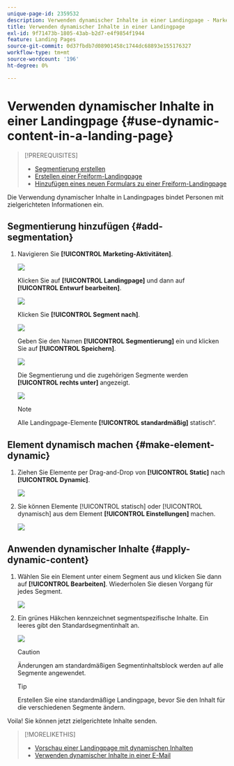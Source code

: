 ```yaml
---
unique-page-id: 2359532
description: Verwenden dynamischer Inhalte in einer Landingpage - Marketo-Dokumente - Produktdokumentation
title: Verwenden dynamischer Inhalte in einer Landingpage
exl-id: 9f71473b-1805-43ab-b2d7-e4f9854f1944
feature: Landing Pages
source-git-commit: 0d37fbdb7d08901458c1744dc68893e155176327
workflow-type: tm+mt
source-wordcount: '196'
ht-degree: 0%

---
```


# Verwenden dynamischer Inhalte in einer Landingpage {#use-dynamic-content-in-a-landing-page}

>[!PREREQUISITES]
>
>* [Segmentierung erstellen](/help/marketo/product-docs/personalization/segmentation-and-snippets/segmentation/create-a-segmentation.md)
>* [Erstellen einer Freiform-Landingpage](/help/marketo/product-docs/demand-generation/landing-pages/free-form-landing-pages/create-a-free-form-landing-page.md)
>* [Hinzufügen eines neuen Formulars zu einer Freiform-Landingpage](/help/marketo/product-docs/demand-generation/landing-pages/free-form-landing-pages/add-a-new-form-to-a-free-form-landing-page.md)

Die Verwendung dynamischer Inhalte in Landingpages bindet Personen mit zielgerichteten Informationen ein.

## Segmentierung hinzufügen {#add-segmentation}

1. Navigieren Sie **[!UICONTROL Marketing-Aktivitäten]**.

   ![](assets/login-marketing-activities.png)

   Klicken Sie auf **[!UICONTROL Landingpage]** und dann auf **[!UICONTROL Entwurf bearbeiten]**.

   ![](assets/landingpageeditdraft.jpg)

   Klicken Sie **[!UICONTROL Segment nach]**.

   ![](assets/image2015-5-21-12-3a31-3a20.png)

   Geben Sie den Namen **[!UICONTROL Segmentierung]** ein und klicken Sie auf **[!UICONTROL Speichern]**.

   ![](assets/image2014-9-16-14-3a50-3a5.png)

   Die Segmentierung und die zugehörigen Segmente werden **[!UICONTROL rechts unter]** angezeigt.

   ![](assets/image2015-5-21-12-3a36-3a40.png)

   >[!NOTE]
   >
   >Alle Landingpage-Elemente **[!UICONTROL standardmäßig]** statisch“.

## Element dynamisch machen {#make-element-dynamic}

1. Ziehen Sie Elemente per Drag-and-Drop von **[!UICONTROL Static]** nach **[!UICONTROL Dynamic]**.

   ![](assets/image2014-9-16-14-3a50-3a27.png)

1. Sie können Elemente [!UICONTROL statisch] oder [!UICONTROL dynamisch] aus dem Element **[!UICONTROL Einstellungen]** machen.

   ![](assets/image2015-5-21-12-3a39-3a41.png)

## Anwenden dynamischer Inhalte {#apply-dynamic-content}

1. Wählen Sie ein Element unter einem Segment aus und klicken Sie dann auf **[!UICONTROL Bearbeiten]**. Wiederholen Sie diesen Vorgang für jedes Segment.

   ![](assets/image2015-5-21-12-3a42-3a11.png)

1. Ein grünes Häkchen kennzeichnet segmentspezifische Inhalte. Ein leeres gibt den Standardsegmentinhalt an.

   ![](assets/image2015-5-21-12-3a44-3a24.png)

   >[!CAUTION]
   >
   >Änderungen am standardmäßigen Segmentinhaltsblock werden auf alle Segmente angewendet.

   >[!TIP]
   >
   >Erstellen Sie eine standardmäßige Landingpage, bevor Sie den Inhalt für die verschiedenen Segmente ändern.

Voila! Sie können jetzt zielgerichtete Inhalte senden.

>[!MORELIKETHIS]
>
>* [Vorschau einer Landingpage mit dynamischen Inhalten](/help/marketo/product-docs/demand-generation/landing-pages/landing-page-actions/preview-a-landing-page-with-dynamic-content.md)
>* [Verwenden dynamischer Inhalte in einer E-Mail](/help/marketo/product-docs/email-marketing/general/functions-in-the-editor/using-dynamic-content-in-an-email.md)
